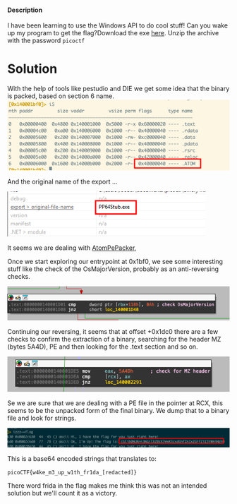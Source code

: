 #### Description

I have been learning to use the Windows API to do cool stuff! Can you wake up my program to get the flag?Download the exe [here](https://challenge-files.picoctf.net/c_verbal_sleep/c71239e2890bd0008ff9c1da986438d276e7a96ba123cb3bc7b04d5a3de27fe7/bininst1.zip). Unzip the archive with the password `picoctf`

# Solution

With the help of tools like pestudio and DIE we get some idea that the binary is packed, based on section 6 name.
![Pasted image 20250309103852.png](./attachments/Pasted%20image%2020250309103852.png)

And the original name of the export ...

![Pasted image 20250309103926.png](./attachments/Pasted%20image%2020250309103926.png)

It seems we are dealing with [AtomPePacker](https://github.com/NUL0x4C/AtomPePacker), 

Once we start exploring our entrypoint at 0x1bf0, we see some interesting stuff like the check of the OsMajorVersion, probably as an anti-reversing checks.

![Pasted image 20250309134340.png](./attachments/Pasted%20image%2020250309134340.png)

Continuing our reversing, it seems that at offset +0x1dc0 there are a few checks to confirm the extraction of a binary, searching for the header MZ (bytes 5A4D), PE and then looking for the .text section and so on.

![Pasted image 20250309194253.png](./attachments/Pasted%20image%2020250309194253.png)

Se we are sure that we are dealing with a PE file in the pointer at RCX, this seems to be the unpacked form of the final binary. We dump that to a binary file and look for strings.

![Pasted image 20250309194849.png](./attachments/Pasted%20image%2020250309194849.png)

This is a base64 encoded strings that translates to:

```
picoCTF{w4ke_m3_up_w1th_fr1da_[redacted]}
```

There word frida in the flag makes me think this was not an intended solution but we'll count it as a victory.
